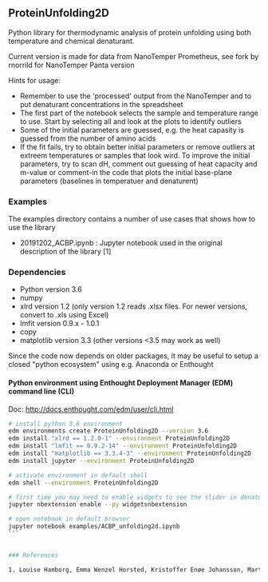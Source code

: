 ProteinUnfolding2D
------------------

Python library for thermodynamic analysis of protein unfolding using both temperature and chemical denaturant.

Current version is made for data from NanoTemper Prometheus, see fork by rnorrild for NanoTemper Panta version

Hints for usage:
- Remember to use the 'processed' output from the NanoTemper and to put denaturant concentrations in the spreadsheet
- The first part of the notebook selects the sample and temperature range to use. Start by selecting all and look at the plots to identify outliers
- Some of the initial parameters are guessed, e.g. the heat capasity is guessed from the number of amino acids
- If the fit fails, try to obtain better initial parameters or remove outliers at extreem temperatures or samples that look wird. To improve the initial parameters, try to scan dH, comment out guessing of heat capacity and m-value or comment-in the code that plots the initial base-plane parameters (baselines in temperatuer and denaturent)

### Examples

The examples directory contains a number of use cases that shows how to use the library

- 20191202_ACBP.ipynb : Jupyter notebook used in the original description of the library [1]

### Dependencies

- Python version 3.6
- numpy
- xlrd  version 1.2 (only version 1.2 reads .xlsx files. For newer versions, convert to .xls using Excel)
- lmfit version 0.9.x - 1.0.1
- copy
- matplotlib version 3.3 (other versions <3.5 may work as well)

Since the code now depends on older packages, it may be useful to setup a closed "python ecosystem" using e.g. Anaconda or Enthought

#### Python environment using Enthought Deployment Manager (EDM) command line (CLI)

Doc: http://docs.enthought.com/edm/user/cli.html

````bash
# install python 3.6 environment
edm environments create ProteinUnfolding2D --version 3.6
edm install "xlrd == 1.2.0-1" --environment ProteinUnfolding2D
edm install "lmfit == 0.9.2-14" --environment ProteinUnfolding2D
edm install "matplotlib == 3.3.4-3" --environment ProteinUnfolding2D
edm install jupyter --environment ProteinUnfolding2D

# activate environment in default shell
edm shell --environment ProteinUnfolding2D

# first time you may need to enable widgets to see the slider in denaturent plots
jupyter nbextension enable --py widgetsnbextension

# open notebook in default browser
jupyter notebook examples/ACBP_unfolding2d.ipynb
```


### References

1. Louise Hamborg, Emma Wenzel Horsted, Kristoffer Enøe Johansson, Martin Willemoës, Kresten Lindorff-Larsen & Kaare Teilum (2020) "Global analysis of protein stability by temperature and chemical denaturation" Analytical Biochemistry 605, 113863. https://doi.org/10.1016/j.ab.2020.113863
